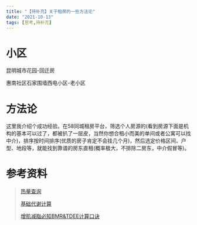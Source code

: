 ```yaml
---
title: "【待补充】关于租房的一些方法论"
date: "2021-10-13"
tags: [思考,待补充]
---
```


# 小区

昆明城市花园-回迁房

惠南社区石家围墙西电小区-老小区

# 方法论

这里我介绍个成功经验。在58同城租房平台，筛选个人房源的(看到房源下面是机构的基本可以过了，都被扒了一层皮，当然你想合租小而美的单间或者公寓可以找中介)，排序按时间排序(优质的房子肯定不会挂几个月)，然后选定价格区间、户型、地段等，就能找到靠谱的房东直租(概率极大，不排除二房东，中介假冒等)。

# 参考资料

> [热量查询](http://www.boohee.com/food)
>
> [基础代谢计算](http://psychologyandfitness.cn/bmrtdeecalculator/)
>
> [增肌减脂必知BMR&TDEE计算口诀](https://www.sohu.com/a/380044473_685943)

